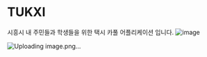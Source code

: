 # TUKXI
시흥시 내 주민들과 학생들을 위한 택시 카풀 어플리케이션 입니다.
![image](https://github.com/kmseongmin/TUKXI/assets/105295416/96e53583-2520-4453-82c7-506ebd7ac25c)

![Uploading image.png…]()
